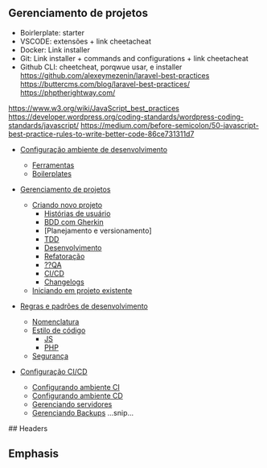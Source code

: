 ## Gerenciamento de projetos

- Boirlerplate: starter
- VSCODE: extensões + link cheetacheat
- Docker: Link installer
- Git: Link installer + commands and configurations + link cheetacheat
- Github CLI: cheetcheat, porqwue usar, e installer
 https://github.com/alexeymezenin/laravel-best-practices
 https://buttercms.com/blog/laravel-best-practices/
 https://phptherightway.com/
 
 https://www.w3.org/wiki/JavaScript_best_practices
 https://developer.wordpress.org/coding-standards/wordpress-coding-standards/javascript/
 https://medium.com/before-semicolon/50-javascript-best-practice-rules-to-write-better-code-86ce731311d7
- [Configuração ambiente de desenvolvimento](#headers)  
  - [Ferramentas](#emphasis)
  - [Boilerplates](#emphasis)
- [Gerenciamento de projetos](#emphasis)
  - [Criando novo projeto](#emphasis)
    - [Histórias de usuário](#emphasis)
    - [BDD com Gherkin](#emphasis)
    - [Planejamento e versionamento]
    - [TDD](#emphasis)
    - [Desenvolvimento](#)
    - [Refatoração](#)
    - [??QA](#)
    - [CI/CD](#)
    - [Changelogs](#)
  - [Iniciando em projeto existente](#emphasis)
- [Regras e padrões de desenvolvimento](#emphasis)
  - [Nomenclatura](#)
  - [Estilo de código](#)
    - [JS](#)
    - [PHP](#) 
  - [Segurança](#)
  
   
- [Configuração CI/CD](#emphasis)  
  - [Configurando ambiente CI](#)
  - [Configurando ambiente CD](#)
  - [Gerenciando servidores](#)
  - [Gerenciando Backups](#)
...snip...    
<a name="headers"/>
## Headers





















## Emphasis
